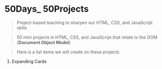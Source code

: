 # 50Days\_ 50Projects

> Project-based teaching to sharpen our HTML, CSS, and JavaScript skills

> 50 mini projects in HTML, CSS, and JavaScript that relate to the DOM (**Document Object Model**)

> Here is a list items we will create on these projects

1. Expanding Cards
